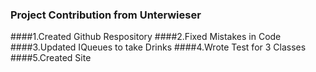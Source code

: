 ### Project Contribution from Unterwieser


####1.Created Github Respository
####2.Fixed Mistakes in Code
####3.Updated IQueues to take Drinks
####4.Wrote Test for 3 Classes
####5.Created  Site



